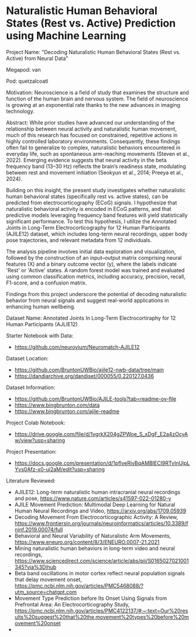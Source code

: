 # Naturalistic Human Behavioral States (Rest vs. Active) Prediction using Machine Learning

Project Name: "Decoding Naturalistic Human Behavioral States (Rest vs. Active) from Neural Data"

Megapod: van

Pod: quetzalcoatl

Motivation: Neuroscience is a field of study that examines the structure and function of the human brain and nervous system. The field of neuroscience is growing at an exponential rate thanks to the new advances in imaging technology.

Abstract: 
While prior studies have advanced our understanding of the relationship between neural activity and naturalistic human movement, much of this research has focused on constrained, repetitive actions in highly controlled laboratory environments. Consequently, these findings often fail to generalize to complex, naturalistic behaviors encountered in everyday life, such as spontaneous arm-reaching movements (Steven et al., 2022). Emerging evidence suggests that neural activity in the beta frequency band (13–30 Hz) reflects the brain’s readiness state, modulating between rest and movement initiation (Seokyun et al., 2014; Preeya et al., 2024).

Building on this insight, the present study investigates whether naturalistic human behavioral states (specifically rest vs. active states), can be predicted from electrocorticography (ECoG) signals. I hypothesize that naturalistic behavioral activity is encoded in ECoG patterns, and that predictive models leveraging frequency band features will yield statistically significant performance. To test this hypothesis, I utilize the Annotated Joints in Long-Term Electrocorticography for 12 Human Participants (AJILE12) dataset, which includes long-term neural recordings, upper body pose trajectories, and relevant metadata from 12 individuals.

The analysis pipeline involves initial data exploration and visualization, followed by the construction of an input–output matrix comprising neural features (X) and a binary outcome vector (y), where the labels indicate 'Rest' or 'Active' states. A random forest model was trained and evaluated using common classification metrics, including accuracy, precision, recall, F1-score, and a confusion matrix.

Findings from this project underscore the potential of decoding naturalistic behavior from neural signals and suggest real-world applications in enhancing human wellbeing.

Dataset Name: Annotated Joints In Long-Term Electrocortiraphy for 12 Human Participants (AJLIE12)

Starter Notebook with Data:
- https://github.com/neurovium/Neuromatch-AJILE12

Dataset Location:
- https://github.com/BruntonUWBio/ajile12-nwb-data/tree/main
- https://dandiarchive.org/dandiset/000055/0.220127.0436
 
Dataset Information: 
- https://github.com/BruntonUWBio/AJILE-tools?tab=readme-ov-file
- https://www.bingbrunton.com/data
- https://www.bingbrunton.com/ajile-readme

Project Colab Notebook:
- https://drive.google.com/file/d/1vgrkX204gZPWoe_S_xDgF_E2a4zOcyAw/view?usp=sharing

Project Presentation:
- https://docs.google.com/presentation/d/1pflveRivBqAMBIECl9RTvInUjpLYvs0Afz-x0-ui2aM/edit?usp=sharing

Literature Reviewed:
- AJILE12: Long-term naturalistic human intracranial neural recordings and pose, https://www.nature.com/articles/s41597-022-01280-y
- AJILE Movement Prediction: Multimodal Deep Learning for Natural Human Neural Recordings and Video, https://arxiv.org/abs/1709.05939
- Decoding Movement From Electrocorticographic Activity: A Review, https://www.frontiersin.org/journals/neuroinformatics/articles/10.3389/fninf.2019.00074/full 
- Behavioral and Neural Variability of Naturalistic Arm Movements, https://www.eneuro.org/content/8/3/ENEURO.0007-21.2021
- Mining naturalistic human behaviors in long-term video and neural recordings, https://www.sciencedirect.com/science/article/abs/pii/S0165027021001345?via%3Dihub
- Beta band oscillations in motor cortex reflect neural population signals that delay movement onset, https://pmc.ncbi.nlm.nih.gov/articles/PMC5468088/?utm_source=chatgpt.com
- Movement Type Prediction before Its Onset Using Signals from Prefrontal Area: An Electrocorticography Study, https://pmc.ncbi.nlm.nih.gov/articles/PMC4122137/#:~:text=Our%20results%20suggest%20that%20the,movement%20types%20before%20movement%20onset
- 


